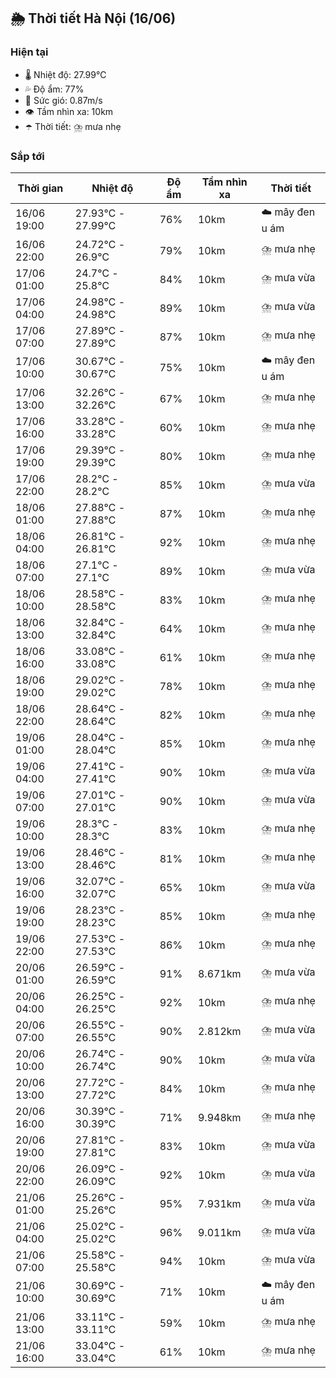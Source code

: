 ## 🌦️ Thời tiết Hà Nội (16/06)

### Hiện tại

- 🌡️ Nhiệt độ: 27.99℃
- 💦 Độ ẩm: 77%
- 💨 Sức gió: 0.87m/s
- 👁️ Tầm nhìn xa: 10km
- ☂️ Thời tiết: ⛈️ mưa nhẹ

### Sắp tới

| Thời gian | Nhiệt độ | Độ ẩm | Tầm nhìn xa | Thời tiết |
| --- | --- | --- | --- | --- |
| 16/06 19:00 | 27.93℃ - 27.99℃ | 76% | 10km | ☁️ mây đen u ám |
| 16/06 22:00 | 24.72℃ - 26.9℃ | 79% | 10km | ⛈️ mưa nhẹ |
| 17/06 01:00 | 24.7℃ - 25.8℃ | 84% | 10km | ⛈️ mưa vừa |
| 17/06 04:00 | 24.98℃ - 24.98℃ | 89% | 10km | ⛈️ mưa vừa |
| 17/06 07:00 | 27.89℃ - 27.89℃ | 87% | 10km | ⛈️ mưa nhẹ |
| 17/06 10:00 | 30.67℃ - 30.67℃ | 75% | 10km | ☁️ mây đen u ám |
| 17/06 13:00 | 32.26℃ - 32.26℃ | 67% | 10km | ⛈️ mưa nhẹ |
| 17/06 16:00 | 33.28℃ - 33.28℃ | 60% | 10km | ⛈️ mưa nhẹ |
| 17/06 19:00 | 29.39℃ - 29.39℃ | 80% | 10km | ⛈️ mưa nhẹ |
| 17/06 22:00 | 28.2℃ - 28.2℃ | 85% | 10km | ⛈️ mưa vừa |
| 18/06 01:00 | 27.88℃ - 27.88℃ | 87% | 10km | ⛈️ mưa nhẹ |
| 18/06 04:00 | 26.81℃ - 26.81℃ | 92% | 10km | ⛈️ mưa nhẹ |
| 18/06 07:00 | 27.1℃ - 27.1℃ | 89% | 10km | ⛈️ mưa vừa |
| 18/06 10:00 | 28.58℃ - 28.58℃ | 83% | 10km | ⛈️ mưa nhẹ |
| 18/06 13:00 | 32.84℃ - 32.84℃ | 64% | 10km | ⛈️ mưa nhẹ |
| 18/06 16:00 | 33.08℃ - 33.08℃ | 61% | 10km | ⛈️ mưa nhẹ |
| 18/06 19:00 | 29.02℃ - 29.02℃ | 78% | 10km | ⛈️ mưa nhẹ |
| 18/06 22:00 | 28.64℃ - 28.64℃ | 82% | 10km | ⛈️ mưa nhẹ |
| 19/06 01:00 | 28.04℃ - 28.04℃ | 85% | 10km | ⛈️ mưa nhẹ |
| 19/06 04:00 | 27.41℃ - 27.41℃ | 90% | 10km | ⛈️ mưa vừa |
| 19/06 07:00 | 27.01℃ - 27.01℃ | 90% | 10km | ⛈️ mưa vừa |
| 19/06 10:00 | 28.3℃ - 28.3℃ | 83% | 10km | ⛈️ mưa nhẹ |
| 19/06 13:00 | 28.46℃ - 28.46℃ | 81% | 10km | ⛈️ mưa nhẹ |
| 19/06 16:00 | 32.07℃ - 32.07℃ | 65% | 10km | ⛈️ mưa vừa |
| 19/06 19:00 | 28.23℃ - 28.23℃ | 85% | 10km | ⛈️ mưa nhẹ |
| 19/06 22:00 | 27.53℃ - 27.53℃ | 86% | 10km | ⛈️ mưa nhẹ |
| 20/06 01:00 | 26.59℃ - 26.59℃ | 91% | 8.671km | ⛈️ mưa vừa |
| 20/06 04:00 | 26.25℃ - 26.25℃ | 92% | 10km | ⛈️ mưa nhẹ |
| 20/06 07:00 | 26.55℃ - 26.55℃ | 90% | 2.812km | ⛈️ mưa vừa |
| 20/06 10:00 | 26.74℃ - 26.74℃ | 90% | 10km | ⛈️ mưa vừa |
| 20/06 13:00 | 27.72℃ - 27.72℃ | 84% | 10km | ⛈️ mưa nhẹ |
| 20/06 16:00 | 30.39℃ - 30.39℃ | 71% | 9.948km | ⛈️ mưa nhẹ |
| 20/06 19:00 | 27.81℃ - 27.81℃ | 83% | 10km | ⛈️ mưa vừa |
| 20/06 22:00 | 26.09℃ - 26.09℃ | 92% | 10km | ⛈️ mưa vừa |
| 21/06 01:00 | 25.26℃ - 25.26℃ | 95% | 7.931km | ⛈️ mưa vừa |
| 21/06 04:00 | 25.02℃ - 25.02℃ | 96% | 9.011km | ⛈️ mưa vừa |
| 21/06 07:00 | 25.58℃ - 25.58℃ | 94% | 10km | ⛈️ mưa vừa |
| 21/06 10:00 | 30.69℃ - 30.69℃ | 71% | 10km | ☁️ mây đen u ám |
| 21/06 13:00 | 33.11℃ - 33.11℃ | 59% | 10km | ⛈️ mưa nhẹ |
| 21/06 16:00 | 33.04℃ - 33.04℃ | 61% | 10km | ⛈️ mưa nhẹ |
